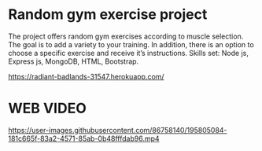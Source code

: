 # Random gym exercise project
The project offers random gym exercises according to muscle selection. The goal is to add a variety to your training. In addition, there is an option to choose a specific exercise and receive it’s instructions.
Skills set: Node js, Express js, MongoDB, HTML, Bootstrap.

https://radiant-badlands-31547.herokuapp.com/

# WEB VIDEO

https://user-images.githubusercontent.com/86758140/195805084-181c665f-83a2-4571-85ab-0b48fffdab96.mp4

